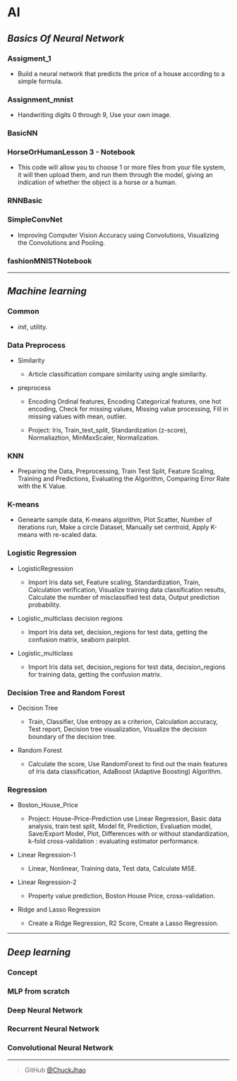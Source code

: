 # AI

## *Basics Of Neural Network*

### Assigment_1

* Build a neural network that predicts the price of a house according to a simple formula.
  
### Assignment_mnist
 
* Handwriting digits 0 through 9, Use your own image.
 
### BasicNN
 
### HorseOrHumanLesson 3 - Notebook

  * This code will allow you to choose 1 or more files from your file system, it will then upload them, and run them through the model, giving an indication of whether the object is a horse or a human.
  
### RNNBasic

### SimpleConvNet

* Improving Computer Vision Accuracy using Convolutions, Visualizing the Convolutions and Pooling.
 
### fashionMNISTNotebook

---

## *Machine learning*

### Common

* _init_, utility.
  
### Data Preprocess

* Similarity
 
  * Article classification compare similarity using angle similarity.
 
* preprocess

  * Encoding Ordinal features, Encoding Categorical features, one hot encoding, Check for missing values, Missing value processing, Fill in missing values with mean, outlier.
 
  * Project: Iris, Train_test_split, Standardization (z-score), Normaliaztion, MinMaxScaler, Normalization.
   
### KNN

* Preparing the Data, Preprocessing, Train Test Split, Feature Scaling, Training and Predictions, Evaluating the Algorithm, Comparing Error Rate with the K Value.

### K-means

* Genearte sample data, K-means algorithm, Plot Scatter, Number of iterations run, Make a circle Dataset, Manually set centroid, Apply K-means with re-scaled data.
  
### Logistic Regression

* LogisticRegression

  * Import Iris data set, Feature scaling, Standardization, Train, Calculation verification, Visualize training data classification results, Calculate the number of misclassified test data, Output prediction probability.
  
* Logistic_multiclass decision regions

  * Import Iris data set, decision_regions for test data, getting the confusion matrix, seaborn pairplot.
  
* Logistic_multiclass

  * Import Iris data set, decision_regions for test data, decision_regions for training data, getting the confusion matrix. 
  
### Decision Tree and Random Forest

* Decision Tree

    * Train, Classifier, Use entropy as a criterion, Calculation accuracy, Test report, Decision tree visualization, Visualize the decision boundary of the decision tree.
    
* Random Forest

    * Calculate the score, Use RandomForest to find out the main features of Iris data classification, AdaBoost (Adaptive Boosting) Algorithm.
  
### Regression

* Boston_House_Price

    * Project: House-Price-Prediction use Linear Regression, Basic data analysis, train test split, Model fit, Prediction, Evaluation model, Save/Export Model, Plot, Differences with or without standardization, k-fold cross-validation : evaluating estimator performance.

* Linear Regression-1

    * Linear, Nonlinear, Training data, Test data, Calculate MSE.

* Linear Regression-2

    * Property value prediction, Boston House Price, cross-validation.

* Ridge and Lasso Regression

    * Create a Ridge Regression, R2 Score, Create a Lasso Regression.

---
  
## *Deep learning*

### Concept
  
### MLP from scratch
  
### Deep Neural Network
  
### Recurrent Neural Network
  
### Convolutional Neural Network
  
---

> GitHub [@ChuckJhao](https://github.com/ChuckJhao)
